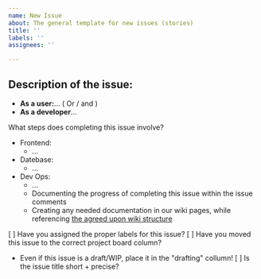 ```yaml
---
name: New Issue
about: The general template for new issues (stories)
title: ''
labels: ''
assignees: ''

---
```


## Description of the issue:

* **As a user:**...
( Or / and )
* **As a developer**...

What steps does completing this issue involve?
* Frontend: 
  * ...
* Datebase: 
  * ...
* Dev Ops:
  * ...
  * Documenting the progress of completing this issue within the issue comments
  * Creating any needed documentation in our wiki pages, while referencing [the agreed upon wiki structure](https://github.com/bmitchinson/CS5800-Team9/wiki/Wiki-Template)

[ ] Have you assigned the proper labels for this issue?
[ ] Have you moved this issue to the correct project board column?
- Even if this issue is a draft/WIP, place it in the "drafting" collumn!
[ ] Is the issue title short + precise?
